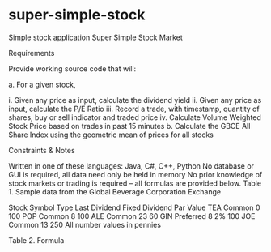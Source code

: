 # super-simple-stock
Simple stock application
Super Simple Stock Market

Requirements

Provide working source code that will:

a. For a given stock,

i.    Given any price as input, calculate the dividend yield
ii.   Given any price as input, calculate the P/E Ratio
iii.  Record a trade, with timestamp, quantity of shares, buy or sell indicator and traded price
iv.   Calculate Volume Weighted Stock Price based on trades in past 15 minutes
b. Calculate the GBCE All Share Index using the geometric mean of prices for all stocks

Constraints & Notes

Written in one of these languages:
Java, C#, C++, Python
No database or GUI is required, all data need only be held in memory
No prior knowledge of stock markets or trading is required – all formulas are provided below.
Table 1. Sample data from the Global Beverage Corporation Exchange

Stock Symbol	Type	Last Dividend	Fixed Dividend	Par Value
TEA	Common	0		100
POP	Common	8		100
ALE	Common	23		60
GIN	Preferred	8	2%	100
JOE	Common	13		250
All number values in pennies

Table 2. Formula
